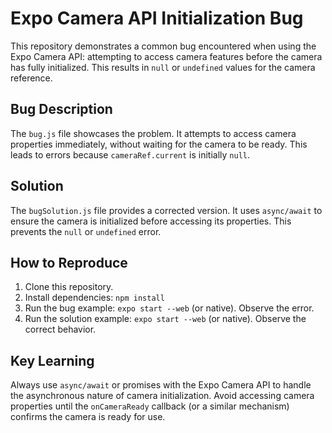 # Expo Camera API Initialization Bug

This repository demonstrates a common bug encountered when using the Expo Camera API: attempting to access camera features before the camera has fully initialized. This results in `null` or `undefined` values for the camera reference.

## Bug Description

The `bug.js` file showcases the problem.  It attempts to access camera properties immediately, without waiting for the camera to be ready. This leads to errors because `cameraRef.current` is initially `null`.

## Solution

The `bugSolution.js` file provides a corrected version. It uses `async/await` to ensure the camera is initialized before accessing its properties.  This prevents the `null` or `undefined` error.

## How to Reproduce

1. Clone this repository.
2. Install dependencies: `npm install`
3. Run the bug example: `expo start --web` (or native). Observe the error.
4. Run the solution example: `expo start --web` (or native). Observe the correct behavior.

## Key Learning

Always use `async/await` or promises with the Expo Camera API to handle the asynchronous nature of camera initialization. Avoid accessing camera properties until the `onCameraReady` callback (or a similar mechanism) confirms the camera is ready for use.